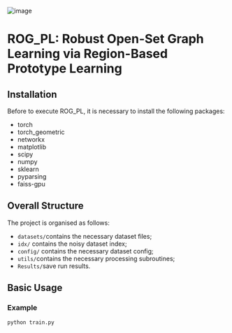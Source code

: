 ![image](https://github.com/Iewoaixil/ROG_PL/assets/66995416/73efd318-82dc-4a61-81c5-c1b405ee5592)
# ROG_PL: Robust Open-Set Graph Learning via Region-Based Prototype Learning

## Installation

Before to execute ROG_PL, it is necessary to install the following packages:

* torch
* torch_geometric
* networkx
* matplotlib
* scipy
* numpy
* sklearn
* pyparsing
* faiss-gpu

## Overall Structure

The project is organised as follows:

* `datasets/`contains the necessary dataset files;
* `idx/` contains the noisy dataset index;
* `config/` contains the necessary dataset config;
* `utils/`contains the necessary processing subroutines;
* `Results/`save run results.

## Basic Usage

### Example

```shell
python train.py
```



